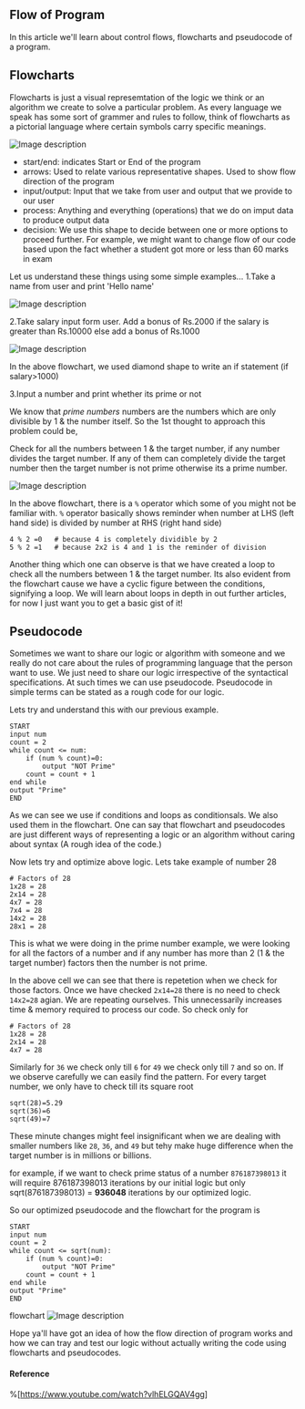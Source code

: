 ## Flow of Program

In this article we'll learn about control flows, flowcharts and pseudocode of a program.

## Flowcharts
Flowcharts is just a visual represemtation of the logic we think or an algorithm we create to solve a particular problem.
As every language we speak has some sort of grammer and rules to follow, think of flowcharts as a pictorial language where certain symbols carry specific meanings.

![Image description](https://dev-to-uploads.s3.amazonaws.com/uploads/articles/jmqzpihfy44irmoyj6hw.png)

- start/end: indicates Start or End of the program
- arrows: Used to relate various representative shapes. Used to show flow direction of the program 
- input/output: Input that we take from user and output that we provide to our user
- process: Anything and everything (operations) that we do on imput data to produce output data
- decision: We use this shape to decide between one or more options to proceed further. For example, we might want to change flow of our code based upon the fact whether a student got more or less than 60 marks in exam

Let us understand these things using some simple examples...
1.Take a name from user and print 'Hello name'

![Image description](https://dev-to-uploads.s3.amazonaws.com/uploads/articles/74segth713uitnmb7chj.png)

2.Take salary input form user. Add a bonus of Rs.2000 if the salary is greater than Rs.10000 else add a bonus of Rs.1000

![Image description](https://dev-to-uploads.s3.amazonaws.com/uploads/articles/fzgo92vnjlfzr00p723j.png)

In the above flowchart, we used diamond shape to write an if statement (if salary>1000)

3.Input a number and print whether its prime or not

We know that _prime numbers_ numbers are the numbers which are only divisible by 1 & the number itself. So the 1st thought to approach this problem could be,

Check for all the numbers between 1 & the target number, if any number divides the target number. If any of them can completely divide the target number then the target number is not prime otherwise its a prime number.

![Image description](https://dev-to-uploads.s3.amazonaws.com/uploads/articles/3jtx8sud7uxkkfiaprhe.png)

In the above flowchart, there is a `%` operator which some of you might not be familiar with. `%` operator basically shows reminder when number at LHS (left hand side) is divided by number at RHS (right hand side)
```
4 % 2 =0   # because 4 is completely dividible by 2
5 % 2 =1   # because 2x2 is 4 and 1 is the reminder of division
```
Another thing which one can observe is that we have created a loop to check all the numbers between 1 & the target number. Its also evident from the flowchart cause we have a cyclic figure between the conditions, signifying a loop. We will learn about loops in depth in out further articles, for now I just want you to get a basic gist of it!

## Pseudocode
Sometimes we want to share our logic or algorithm with someone and we really do not care about the rules of programming language that the person want to use. We just need to share our logic irrespective of the syntactical specifications. At such times we can use pseudocode. Pseudocode in simple terms can be stated as a rough code for our logic.

Lets try and understand this with our previous example.
```
START
input num
count = 2
while count <= num:
    if (num % count)=0:
        output "NOT Prime"
    count = count + 1
end while
output "Prime"
END
```
As we can see we use if conditions and loops as conditionsals. We also used them in the flowchart. One can say that flowchart and pseudocodes are just different ways of representing a logic or an algorithm without caring about syntax (A rough idea of the code.)

Now lets try and optimize above logic. Lets take example of number 28
```
# Factors of 28
1x28 = 28
2x14 = 28
4x7 = 28
7x4 = 28
14x2 = 28
28x1 = 28
```
This is what we were doing in the prime number example, we were looking for all the factors of a number and if any number has more than 2 (1 & the target number) factors then the number is not prime.

In the above cell we can see that there is repetetion when we check for those factors. Once we have checked `2x14=28` there is no need to check `14x2=28` agian. We are repeating ourselves. This unnecessarily increases time & memory required to process our code.  So check only for
```
# Factors of 28
1x28 = 28
2x14 = 28
4x7 = 28
```

Similarly for `36` we check only till `6` for `49` we check only till `7` and so on. If we observe carefully we can easily find the pattern. For every target number, we only have to check till its square root
```
sqrt(28)=5.29
sqrt(36)=6
sqrt(49)=7
```
These minute changes might feel insignificant when we are dealing with smaller numbers like `28`, `36`, and `49` but tehy make huge difference when the target number is in millions or billions.

for example, if we want to check prime status of a number `876187398013` it will require 876187398013 iterations by our initial logic but only sqrt(876187398013) = __936048__ iterations by our optimized logic.

So our optimized pseudocode and the flowchart for the program is
```
START
input num
count = 2
while count <= sqrt(num):
    if (num % count)=0:
        output "NOT Prime"
    count = count + 1
end while
output "Prime"
END
```
flowchart
![Image description](https://dev-to-uploads.s3.amazonaws.com/uploads/articles/ewjwxwyzim0fwph9fxqr.png)

Hope ya'll have got an idea of how the flow direction of program works and how we can tray and test our logic without actually writing the code using flowcharts and pseudocodes.

#### Reference
%[https://www.youtube.com/watch?vlhELGQAV4gg]
